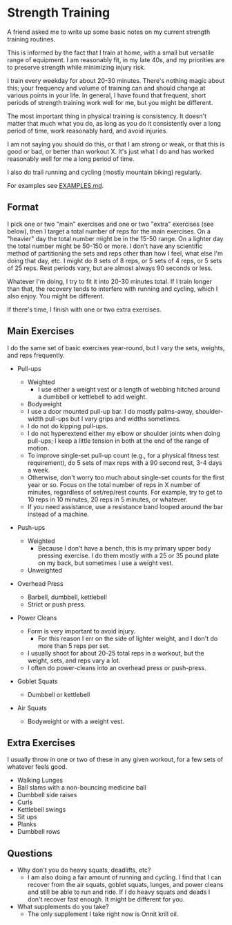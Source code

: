 # Strength Training

A friend asked me to write up some basic notes on my current strength training routines.

This is informed by the fact that I train at home, with a small but versatile range of equipment. I am reasonably fit, in my late 40s, and my priorities are to preserve strength while minimizing injury risk.

I train every weekday for about 20-30 minutes. There's nothing magic about this; your frequency and volume of training can and should change at various points in your life. In general, I have found that frequent, short periods of strength training work well for me, but you might be different.

The most important thing in physical training is consistency. It doesn't matter that much what you do, as long as you do it consistently over a long period of time, work reasonably hard, and avoid injuries.

I am not saying you should do this, or that I am strong or weak, or that this is good or bad, or better than workout X. It's just what I do and has worked reasonably well for me a long period of time.

I also do trail running and cycling (mostly mountain biking) regularly.

For examples see [EXAMPLES.md](EXAMPLES.md).

## Format
I pick one or two "main" exercises and one or two "extra" exercises (see below), then I target a total number of reps for the main exercises. On a "heavier" day the total number might be in the 15-50 range. On a lighter day the total number might be 50-150 or more. I don't have any scientific method of partitioning the sets and reps other than how I feel, what else I'm doing that day, etc. I might do 8 sets of 8 reps, or 5 sets of 4 reps, or 5 sets of 25 reps. Rest periods vary, but are almost always 90 seconds or less.

Whatever I'm doing, I try to fit it into 20-30 minutes total. If I train longer than that, the recovery tends to interfere with running and cycling, which I also enjoy. You might be different.

If there's time, I finish with one or two extra exercises.

## Main Exercises
I do the same set of basic exercises year-round, but I vary the sets, weights, and reps frequently.

- Pull-ups
  - Weighted
    - I use either a weight vest or a length of webbing hitched around a dumbbell or kettlebell to add weight.
  - Bodyweight
  - I use a door mounted pull-up bar. I do mostly palms-away, shoulder-width pull-ups but I vary grips and widths sometimes.
  - I do not do kipping pull-ups.
  - I do not hyperextend either my elbow or shoulder joints when doing pull-ups; I keep a little tension in both at the end of the range of motion.
  - To improve single-set pull-up count (e.g., for a physical fitness test requirement), do 5 sets of max reps with a 90 second rest, 3-4 days a week.
  - Otherwise, don't worry too much about single-set counts for the first year or so. Focus on the total number of reps in X number of minutes, regardless of set/rep/rest counts. For example, try to get to 10 reps in 10 minutes, 20 reps in 5 minutes, or whatever.
  - If you need assistance, use a resistance band looped around the bar instead of a machine.

- Push-ups
  - Weighted
    - Because I don't have a bench, this is my primary upper body pressing exercise. I do them mostly with a 25 or 35 pound plate on my back, but sometimes I use a weight vest.
  - Unweighted

- Overhead Press
  - Barbell, dumbbell, kettlebell
  - Strict or push press.

- Power Cleans
  - Form is very important to avoid injury.
    - For this reason I err on the side of lighter weight, and I don't do more than 5 reps per set.
  - I usually shoot for about 20-25 total reps in a workout, but the weight, sets, and reps vary a lot.
  - I often do power-cleans into an overhead press or push-press.

- Goblet Squats
  - Dumbbell or kettlebell

- Air Squats
  - Bodyweight or with a weight vest.

## Extra Exercises
I usually throw in one or two of these in any given workout, for a few sets of whatever feels good.

- Walking Lunges
- Ball slams with a non-bouncing medicine ball
- Dumbbell side raises
- Curls
- Kettlebell swings
- Sit ups
- Planks
- Dumbbell rows

## Questions
- Why don't you do heavy squats, deadlifts, etc?
  - I am also doing a fair amount of running and cycling. I find that I can recover from the air squats, goblet squats, lunges, and power cleans and still be able to run and ride. If I do heavy squats and deads I don't recover fast enough. It might be different for you.
- What supplements do you take?
  - The only supplement I take right now is Onnit krill oil.
